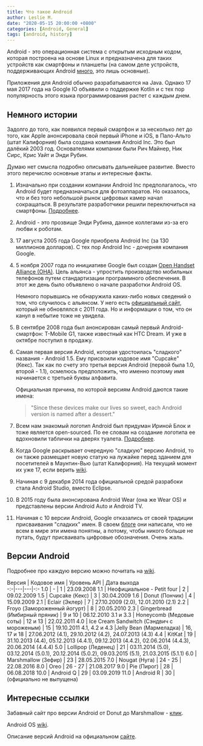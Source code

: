 ```yaml
---
title: Что такое Android
author: Leslie M.
date: "2020-05-15 20:00:00 +0800"
categories: [Android, General]
tags: [android, history]
---
```


Android - это операционная система с открытым исходным кодом, которая построена
на основе Linux и предназначена для таких устройств как смартфоны и планшеты
(на самом деле устройств, поддерживающих Android
[много](https://ru.wikipedia.org/wiki/Android), это лишь основные).

Приложения для Android обычно разрабатываются на Java. Однако 17 мая 2017 года на
Google IO объявили о поддержке Kotlin и с тех пор популярность этого языка
программирования растет с каждым днем.


## Немного истории

Задолго до того, как появился первый смартфон и за несколько лет до того, как
Apple анонсировала свой первый iPhone и iOS, в Пало-Альто (штат Калифорния)
была создана компания Android Inc. Это был далёкий 2003 год. Основателями компании
были Рич Майнер, Ник Сирс, Крис Уайт и Энди Рубин.

Думаю нет смысла подробно описывать дальнейшее развитие. Вместо этого перечислю
основные этапы и интересные факты.

1. Изначально при создании компании Android Inc предполагалось, что Android
   будет предназначаться для фотоаппаратов. Но оказалось, что и без того
   небольшой рынок цифровых камер начал сокращаться. В результате разработчики
   решили переключиться на смартфоны. [Подробнее](https://www.pcworld.com/article/2034723/android-founder-we-aimed-to-make-a-camera-os.html).

1. Android - это прозвище Энди Рубина, данное коллегами из-за его любви к роботам.

1. 17 августа 2005 года Google приобрела Android Inc (за 130 миллионов долларов).
   С тех пор Android Inc - дочерняя компания Google.

1. 5 ноября 2007 года по инициативе Google был создан [Open Handset Alliance (OHA)](https://ru.wikipedia.org/wiki/Open_Handset_Alliance). Цель альянса - упростить производство
   мобильных телефонов путем стандартизации программного обеспечения. В этот же день
   было объявлено о начале разработки Android OS.

   Немного порывшись не обнаружила каких-либо новых сведений о том, что случилось
   с альянсом. У него есть [официальный сайт](http://www.openhandsetalliance.com/index.html),
   который не обновлялся с 2011 года. Но и информации о том, что он канул в небытие
   тоже не увидела.

1. В сентябре 2008 года был анонсирован самый первый Android-смартфон: T-Mobile G1,
   также известный как HTC Dream. И уже в октябре поступил в продажу.

1. Самая первая версия Android, которая удостоилась "сладкого" названия - Android 1.5.
   Ему присвоили кодовое имя "Cupcake" (Кекс). Так как по счету это третья версия
   Android (первой была 1.0, второй - 1.1), осмелюсь предположить, что именно поэтому
   имя начинается с третьей буквы алфавита.

   Официальная причина, по которой версиям Android даются такие имена:
   >"Since these devices make our lives so sweet, each Android version is named
   after a dessert."

1. Всем нам знакомый логотип Android был придуман Ириной Блок и тоже является
   open-sourced. По ее словам на создание логотипа ее вдохновили таблички на дверях туалета. [Подробнее](https://www.nytimes.com/2013/10/13/magazine/who-made-that-android-logo.html).

1. Когда Google раскрывает очередную "сладкую" версию Android, то он также
   размещает новую статую на лужайке перед зданием для посетителей в Маунтин-Вью
   (штат Калифорния). На текущий момент их уже 17, если верить
   [wiki](https://en.wikipedia.org/wiki/Android_lawn_statues).

1. Начиная с 9 декабря 2014 года официальной средой разрабоки стала Android Studio,
   вместо Eclipse.

1. В 2015 году была анонсирована Android Wear (она же Wear OS) и представлены
   версии Android Auto и Android TV.

1. Начиная с 10 версии Android, Google отказались от своей традиции присваивания
   "сладких" имен. В своем [блоге](https://www.blog.google/products/android/evolving-android-brand/) они написали, что не всем в мире эти имена понятны, а потому, чтобы
   никого больше не путать, будут присваивать цифровые обозначения. Очень жаль.


## Версии Android

Подробнее про каждую версию можно почитать на [wiki](https://ru.wikipedia.org/wiki/%D0%98%D1%81%D1%82%D0%BE%D1%80%D0%B8%D1%8F_%D0%B2%D0%B5%D1%80%D1%81%D0%B8%D0%B9_Android).

Версия | Кодовое имя | Уровень API | Дата выхода  
-:-|---|---|-:-
1.0  | -  | 1  | 23.09.2008
1.1  | Неофициальное - Petit four | 2 | 09.02.2009
1.5  | Cupcake (Кекс) | 3 | 30.04.2009
1.6  | Donut (Пончик) | 4 | 15.09.2009
2.1  | Eclair (Эклер) | 7 | 27.10.2009 (2.0), 12.01.2010 (2.1)
2.2  | Froyo (Замороженный йогурт) | 8 | 20.05.2010
2.3  | Gingerbread (Имбирный пряник) | 9 и 10 | 06.12.2010
3.1 и 3.3 | Honeycomb (Медовые соты) | 12 и 13 | 22.02.2011
4.0  | Ice Cream Sandwitch (Сэндвич с мороженым) | 15 | 19.10.2011
4.1, 4.2 и 4.3  |Jelly Bean (Мармеладка) | 16, 17 и 18 | 27.06.2012 (4.1), 29.10.2012 (4.2), 24.07.2013 (4.3)
4.4  | KitKat | 19 | 31.10.2013 (4.4), 05.12.2013 (4.4.1), 09.12.2013 (4.4.2), 02.06.2014 (4.4.3), 20.06.2014 (4.4.4)
5.0  | Lollipop (Леденец) | 21 | 03.11.2014 (5.0), 03.12.2014 (5.0.1), 20.12.2014 (5.0.2), 09.03.2015 (5.1), 21.03.2015 (5.1.1)
6.0  | Marshmallow (Зефир) | 23 | 28.05.2015
7.0  | Nougat (Нуга) | 24 - 25 | 22.08.2016
8.0  | Oreo | 26 - 27 | 21.08.2017
9.0  | Pie (Пирог) | 28 | 06.08.2018
10.0  | Android Q | 29 | 03.09.2019
11.0  | Android R | 30  | (официально не выпущена)


## Интересные ссылки

Забавный сайт про версии Android от Donut до Marshmallow - [клик](https://www.android.com/intl/en_uk/history/#/donut).

Android OS [wiki](https://ru.wikipedia.org/wiki/Android).

Описание версий Android на официальном [сайте](https://developer.android.com/preview).
